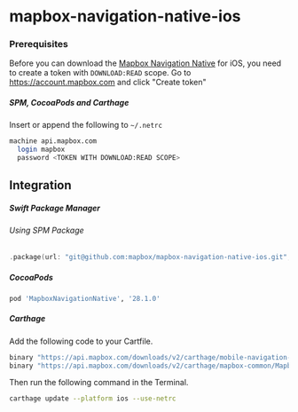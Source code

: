 # mapbox-navigation-native-ios

### Prerequisites

Before you can download the [Mapbox Navigation Native](https://github.com/mapbox/mapbox-navigation-native) for iOS, you need to create a token with `DOWNLOAD:READ` scope.
Go to https://account.mapbox.com and click "Create token"

##### SPM, CocoaPods and Carthage
Insert or append the following to `~/.netrc`

```bash
machine api.mapbox.com
  login mapbox
  password <TOKEN WITH DOWNLOAD:READ SCOPE>
```

## Integration

##### Swift Package Manager

###### Using SPM Package

```swift
.package(url: "git@github.com:mapbox/mapbox-navigation-native-ios.git", from: "28.1.0"),
```

##### CocoaPods

```ruby
pod 'MapboxNavigationNative', '28.1.0'
```

##### Carthage

Add the following code to your Cartfile.

```bash
binary "https://api.mapbox.com/downloads/v2/carthage/mobile-navigation-native/MapboxNavigationNative.json" == 28.1.0
binary "https://api.mapbox.com/downloads/v2/carthage/mapbox-common/MapboxCommon-ios.json" == 9.1.0
```

Then run the following command in the Terminal.
```bash
carthage update --platform ios --use-netrc
```
